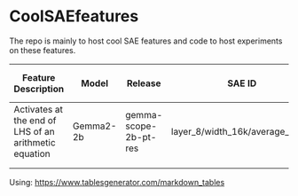 # CoolSAEfeatures
The repo is mainly to host cool SAE features and code to host experiments on these features.

| Feature Description                                   | Model     | Release               | SAE ID                          | (layer, feature ind) | Neuronpedia link                                                                 |
|-------------------------------------------------------|-----------|-----------------------|---------------------------------|----------------------|----------------------------------------------------------------------------------|
| Activates at the end of LHS of an arithmetic equation | Gemma2-2b | gemma-scope-2b-pt-res | layer_8/width_16k/average_l0_71 | 8, 15191             | [Neuronpedia](https://www.neuronpedia.org/gemma-2-2b/8-gemmascope-res-16k/15191) |
|                                                       |           |                       |                                 |                      |                                                                                  |
|                                                       |           |                       |                                 |                      |                                                                                  |






Using: https://www.tablesgenerator.com/markdown_tables 
